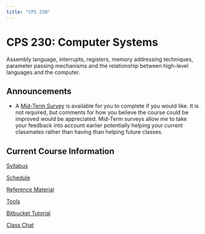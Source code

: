```yaml
---
title: "CPS 230"
---
```


# CPS 230: Computer Systems

Assembly language, interrupts, registers, memory addressing techniques, parameter passing mechanisms and the relationship between high-level languages and the computer.

## Announcements

* A [Mid-Term Survey](https://goo.gl/forms/mXQfmaDykA713iDk2) is available for you to complete if you would like.  It is not required, but comments for how you believe the course could be improved would be appreciated. Mid-Term surveys allow me to take your feedback into account earlier potentially helping your current classmates rather than having than helping future classes.

## Current Course Information

[Syllabus](/course/bju/content/cps230/info/syllabus)

[Schedule](/course/bju/content/cps230/info/schedule)

[Reference Material](/course/bju/content/cps230/info/references)

[Tools](/course/bju/content/cps230/info/tools)

[Bitbucket Tutorial](/course/bju/content/cps230/info/bitbucket)

[Class Chat](https://bjucps.slack.com)
